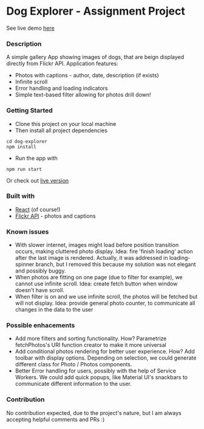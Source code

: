 # Dog Explorer - Assignment Project
See live demo [here](https://rakunn.github.io/dog-explorer/)

### Description
A simple gallery App showing images of dogs, that are beign displayed directly from Flickr API.
Application features:
- Photos with captions - author, date, description (if exists)
- Infinite scroll
- Error handling and loading indicators
- Simple text-based filter allowing for photos drill down!

### Getting Started
* Clone this project on your local machine
* Then install all project dependencies
```
cd dog-explorer
npm install
```
* Run the app with 
```
npm run start
```
Or check out [live version](https://rakunn.github.io/dog-explorer/)

### Built with

* [React](https://reactjs.org/) (of course!)
* [Flickr API](https://www.flickr.com/services/api/) - photos and captions

### Known issues

* With slower internet, images might load before position transition occurs, making cluttered photo display. Idea: fire 'finish loading' action after the last image is rendered. Actually, it was addressed in loading-spinner branch, but I removed this because my solution was not elegant and possibly buggy.
* When photos are fitting on one page (due to filter for example), we cannot use infinite scroll. Idea: create fetch button when window doesn't have scroll.
* When filter is on and we use infinite scroll, the photos will be fetched but will not display. Idea: provide general photo counter, to communicate all changes in the data to the user

### Possible enhacements

* Add more filters and sorting functionality. How? Parametrize fetchPhotos's URI function creator to make it more universal
* Add conditional photos rendering for better user experience. How? Add toolbar with display options. Depending on selection, we could generate different class for Photo / Photos components.
* Better Error handling for users, possibly with the help of Service Workers. We could add quick popups, like Material UI's snackbars to communicate different information to the user.

### Contribution 
No contribution expected, due to the project's nature, but I am always accepting helpful comments and PRs :)
